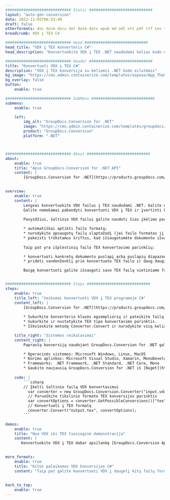 ```yaml
---
############################# Static ############################
layout: "auto-gen-conversion"
date: 2022-11-05T06:53:40
draft: false
otherformats: doc docm docx dot dotm dotx epub md odt ott pdf rtf tex txt vdx vsdm vsdx vssm vssx vstm vstx vsx vtx xps
breadcrumb: VDX į TEX C#

############################# Head ############################
head_title: "VDX į TEX konverteris C#"
head_description: "Konvertuokite VDX į TEX .NET naudodami kelias kodo eilutes. Naudokite GroupDocs Document Conversion API norėdami konvertuoti daugiau nei 160 failų formatų."

############################# Header ############################
title: "Konvertuoti VDX į TEX C#"
description: "VDX į TEX konversija su keliomis .NET kodo eilutėmis"
bg_image: "https://cms.admin.containerize.com/templates/aspose/App_Themes/V3/images/bg/header1.png"
bg_overlay: false
button:
    enable: true

############################# SubMenu ############################
submenu:
    enable: true

    left:
        img_alt: "GroupDocs.Conversion for .NET"
        image: "https://cms.admin.containerize.com/templates/groupdocs/images/product-logos/90x90-noborder/groupdocs-conversion-net.png"
        product: "GroupDocs.Conversion"
        platform: ".NET"



############################# About ############################
about:
    enable: true
    title: "Apie GroupDocs.Conversion for .NET API"
    content: |
        [GroupDocs.Conversion for .NET](https://products.groupdocs.com/conversion/net/) gali būti naudojamas konvertuoti Microsoft Word, Excel, PowerPoint, PDF, Visio ir kitus formatus. GroupDocs.Conversion yra atskira API, tinkanti vidinėms ir vidinėms sistemoms, kur reikalingas didelis našumas. Tai nepriklauso nuo jokios programinės įrangos, tokios kaip „Microsoft“ ar „Open Office“.
    

overview:
    enable: true
    content: |
        Lengvai konvertuokite VDX failus į TEX naudodami .NET. Galite naudoti tik kelias C# kodo eilutes bet kurioje pasirinktoje platformoje, pvz., „Windows“, „Linux“, „MacOS“.
        Galite nemokamai pabandyti konvertuoti VDX į TEX ir įvertinti konversijos rezultatų kokybę. Kartu su paprastais failų konvertavimo scenarijais galite išbandyti sudėtingesnes parinktis įkelti šaltinio VDX failą ir išsaugoti išvesties TEX rezultatą. 
        
        Pavyzdžiui, šaltinio VDX failui galite naudoti šias įkėlimo parinktis:

        * automatiškai aptikti failo formatą;
        * nurodykite apsaugotų failų slaptažodį (jei failo formatas jį palaiko);
        * pakeisti trūkstamus šriftus, kad išsaugotumėte dokumento išvaizdą.
        
        Taip pat yra išplėstinių failo TEX konvertavimo parinkčių:

        * konvertuoti konkretų dokumento puslapį arba puslapių diapazoną;
        * pridėti vandenženklį prie konvertuoto TEX failo ir daug daugiau.

        Baigę konvertuoti galite išsaugoti savo TEX failą vietiniame failo kelyje arba bet kurioje trečiosios šalies saugykloje, pvz., FTP, Amazon S3, Google diske, Dropbox ir kt. Atkreipkite dėmesį – konvertuoti VDX į {{ TO}} nereikia įdiegti jokios papildomos programinės įrangos, pvz., MS Office, Open Office, Adobe Acrobat Reader ir kt.


############################# Steps ############################
steps:
    enable: true
    title_left: "Veiksmai konvertuoti VDX į TEX programoje C#"
    content_left: |
        [GroupDocs.Conversion for .NET](https://products.groupdocs.com/conversion/net/) leidžia kūrėjams lengvai konvertuoti VDX failą į TEX naudojant kelias kodo eilutes.
        
        * Sukurkite konverterio klasės egzempliorių ir pateikite failą VDX su visu keliu
        * Sukurkite ir nustatykite TEX tipo konvertavimo parinktis.
        * Iškvieskite metodą Converter.Convert ir nurodykite visą kelią bei formatą (TEX) kaip parametrą

    title_right: "Sistemos reikalavimai"
    content_right: |
        Paprastą konversiją naudojant GroupDocs.Conversion for .NET galima atlikti vos keliais paprastais veiksmais. Mūsų API palaiko visos pagrindinės platformos ir operacinės sistemos. Prieš vykdydami toliau pateiktą kodą, įsitikinkite, kad jūsų sistemoje yra įdiegtos šios būtinosios sąlygos.

        * Operacinės sistemos: Microsoft Windows, Linux, MacOS
        * Kūrimo aplinkos: Microsoft Visual Studio, Xamarin, MonoDevelop
        * Frameworks: .NET Framework, .NET Standard, .NET Core, Mono
        * Gaukite naujausią GroupDocs.Conversion for .NET iš [Nuget](https://www.nuget.org/packages/groupdocs.conversion)
         
    code: |
        ```csharp    
        // Įkelti šaltinio failą VDX konvertavimui
          var converter = new GroupDocs.Conversion.Converter("input.vdx");
          // Paruoškite tikslinio formato TEX konversijos parinktis
          var convertOptions = converter.GetPossibleConversions()["tex"].ConvertOptions;
          // Konvertuoti į TEX formatą
          converter.Convert("output.tex", convertOptions);
        ```

demos:
    enable: true
    title: "Nuo VDX iki TEX tiesioginė demonstracija"
    content: |
       Konvertuokite VDX į TEX dabar apsilankę [GroupDocs.Conversion App](https://products.groupdocs.app/conversion/family) svetainėje. Internetinė demonstracinė versija turi šiuos privalumus
          

more_formats:
    enable: true
    title: "Kitos palaikomos VDX konversijos C#"
    content: "Taip pat galite konvertuoti VDX į daugelį kitų failų formatų. Žiūrėkite žemiau esantį sąrašą."
       
       
back_to_top:
    enable: true
---
```

